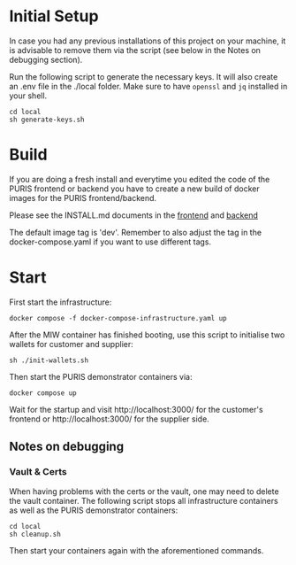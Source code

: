 # Initial Setup
In case you had any previous installations of this project on your machine, it is advisable to remove them via the script
(see below in the Notes on debugging section).  

Run the following script to generate the necessary keys. It will also create an .env file in the ./local folder. 
Make sure to have `openssl` and `jq` installed in your shell.   
```shell
cd local
sh generate-keys.sh
```

# Build
If you are doing a fresh install and everytime you edited the code of the PURIS frontend or backend you have to create a 
new build of docker images for the PURIS frontend/backend. 

Please see the INSTALL.md documents in the [frontend](../frontend/INSTALL.md) and [backend](../backend/INSTALL.md)

The default image tag is 'dev'. Remember to also adjust the tag in the docker-compose.yaml if you want to use different 
tags. 

# Start
First start the infrastructure: 

```shell
docker compose -f docker-compose-infrastructure.yaml up
```
After the MIW container has finished booting, use this script to initialise two wallets for customer and supplier: 
```shell
sh ./init-wallets.sh
```
Then start the PURIS demonstrator containers via: 
```shell
docker compose up
```
Wait for the startup and visit http://localhost:3000/ for the customer's frontend or http://localhost:3000/ for the supplier side. 

## Notes on debugging

### Vault & Certs
When having problems with the certs or the vault, one may need to delete the vault container.
The following script stops all infrastructure containers as well as the PURIS demonstrator containers: 
```shell
cd local
sh cleanup.sh
```
Then start your containers again with the aforementioned commands. 
